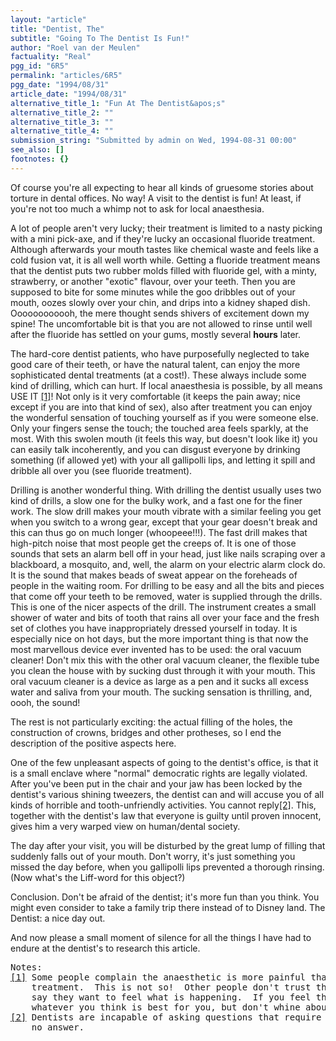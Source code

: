 ```yaml
---
layout: "article"
title: "Dentist, The"
subtitle: "Going To The Dentist Is Fun!"
author: "Roel van der Meulen"
factuality: "Real"
pgg_id: "6R5"
permalink: "articles/6R5"
pgg_date: "1994/08/31"
article_date: "1994/08/31"
alternative_title_1: "Fun At The Dentist&apos;s"
alternative_title_2: ""
alternative_title_3: ""
alternative_title_4: ""
submission_string: "Submitted by admin on Wed, 1994-08-31 00:00"
see_also: []
footnotes: {}
---
```

<div>
<p>Of course you're all expecting to hear all kinds of gruesome stories about torture in dental offices. No way! A visit to the dentist is fun! At least, if you're not too much a whimp not to ask for local anaesthesia.</p>
<p>A lot of people aren't very lucky; their treatment is limited to a nasty picking with a mini pick-axe, and if they're lucky an occasional fluoride treatment. Although afterwards your mouth tastes like chemical waste and feels like a cold fusion vat, it is all well worth while. Getting a fluoride treatment means that the dentist puts two rubber molds filled with fluoride gel, with a minty, strawberry, or another "exotic" flavour, over your teeth. Then you are supposed to bite for some minutes while the goo dribbles out of your mouth, oozes slowly over your chin, and drips into a kidney shaped dish. Oooooooooooh, the mere thought sends shivers of excitement down my spine! The uncomfortable bit is that you are not allowed to rinse until well after the fluoride has settled on your gums, mostly several <strong>hours</strong> later.</p>
<p>The hard-core dentist patients, who have purposefully neglected to take good care of their teeth, or have the natural talent, can enjoy the more sophisticated dental treatments (at a cost!). These always include some kind of drilling, which can hurt. If local anaesthesia is possible, by all means USE IT <a href="#footnotes.1" class="footnote-link">[1]</a>! Not only is it very comfortable (it keeps the pain away; nice except if you are into that kind of sex), also after treatment you can enjoy the wonderful sensation of touching yourself as if you were someone else. Only your fingers sense the touch; the touched area feels sparkly, at the most. With this swolen mouth (it feels this way, but doesn't look like it) you can easily talk incoherently, and you can disgust everyone by drinking something (if allowed yet) with your all gallipolli lips, and letting it spill and dribble all over you (see fluoride treatment).</p>
<p>Drilling is another wonderful thing. With drilling the dentist usually uses two kind of drills, a slow one for the bulky work, and a fast one for the finer work. The slow drill makes your mouth vibrate with a similar feeling you get when you switch to a wrong gear, except that your gear doesn't break and this can thus go on much longer (whoopeee!!!). The fast drill makes that high-pitch noise that most people get the creeps of. It is one of those sounds that sets an alarm bell off in your head, just like nails scraping over a blackboard, a mosquito, and, well, the alarm on your electric alarm clock do. It is the sound that makes beads of sweat appear on the foreheads of people in the waiting room. For drilling to be easy and all the bits and pieces that come off your teeth to be removed, water is supplied through the drills. This is one of the nicer aspects of the drill. The instrument creates a small shower of water and bits of tooth that rains all over your face and the fresh set of clothes you have inappropriately dressed yourself in today. It is especially nice on hot days, but the more important thing is that now the most marvellous device ever invented has to be used: the oral vacuum cleaner! Don't mix this with the other oral vacuum cleaner, the flexible tube you clean the house with by sucking dust through it with your mouth. This oral vacuum cleaner is a device as large as a pen and it sucks all excess water and saliva from your mouth. The sucking sensation is thrilling, and, oooh, the sound!</p>
<p>The rest is not particularly exciting: the actual filling of the holes, the construction of crowns, bridges and other protheses, so I end the description of the positive aspects here.</p>
<p>One of the few unpleasant aspects of going to the dentist's office, is that it is a small enclave where "normal" democratic rights are legally violated. After you've been put in the chair and your jaw has been locked by the dentist's various shining tweezers, the dentist can and will accuse you of all kinds of horrible and tooth-unfriendly activities. You cannot reply<a href="#footnotes.2" class="footnote-link">[2]</a>. This, together with the dentist's law that everyone is guilty until proven innocent, gives him a very warped view on human/dental society.</p>
<p>The day after your visit, you will be disturbed by the great lump of filling that suddenly falls out of your mouth. Don't worry, it's just something you missed the day before, when you gallipolli lips prevented a thorough rinsing. (Now what's the Liff-word for this object?)</p>
<p>Conclusion. Don't be afraid of the dentist; it's more fun than you think. You might even consider to take a family trip there instead of to Disney land. The Dentist: a nice day out.</p>
<p>And now please a small moment of silence for all the things I have had to endure at the dentist's to research this article.</p>
<pre>
Notes:
<a href="#footnotes.1" class="footnote-link">[1]</a> Some people complain the anaesthetic is more painful than the whole
    treatment.  This is not so!  Other people don't trust the dentist and
    say they want to feel what is happening.  If you feel that way, do
    whatever you think is best for you, but don't whine about the pain!!!
<a href="#footnotes.2" class="footnote-link">[2]</a> Dentists are incapable of asking questions that require a simple yes or
    no answer.
</pre>
<!--Amazon_CLS_IM_END-->
</div>

